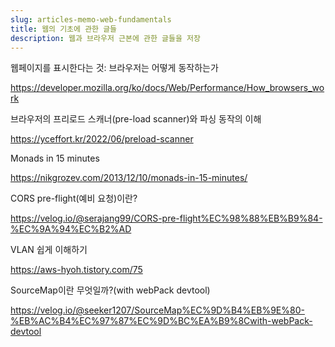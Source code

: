 ```yaml
---
slug: articles-memo-web-fundamentals
title: 웹의 기초에 관한 글들
description: 웹과 브라우저 근본에 관한 글들을 저장
---
```


웹페이지를 표시한다는 것: 브라우저는 어떻게 동작하는가

https://developer.mozilla.org/ko/docs/Web/Performance/How_browsers_work

브라우저의 프리로드 스캐너(pre-load scanner)와 파싱 동작의 이해

https://yceffort.kr/2022/06/preload-scanner

Monads in 15 minutes

https://nikgrozev.com/2013/12/10/monads-in-15-minutes/

CORS pre-flight(예비 요청)이란?

https://velog.io/@serajang99/CORS-pre-flight%EC%98%88%EB%B9%84-%EC%9A%94%EC%B2%AD

VLAN 쉽게 이해하기

https://aws-hyoh.tistory.com/75

SourceMap이란 무엇일까?(with webPack devtool)

https://velog.io/@seeker1207/SourceMap%EC%9D%B4%EB%9E%80-%EB%AC%B4%EC%97%87%EC%9D%BC%EA%B9%8Cwith-webPack-devtool
